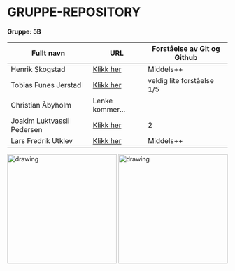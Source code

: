 <!-- Gruppe informasjon --->

# GRUPPE-REPOSITORY
<b>Gruppe: 5B</b>

<!-- Personalia --->


| Fullt navn                | URL                                                           | Forståelse av Git og Github |
| ------------------------- | ------------------------------------------------------------- | --------------------------- |
| Henrik Skogstad           | [Klikk her](https://github.com/Skogstad-beep/IND-REPOSITORY)  | Middels++                   |
| Tobias Funes Jerstad      | [Klikk her](https://github.com/ImToeb/IND-REPOSITORY)         | veldig lite forståelse  1/5 |
| Christian Åbyholm         | Lenke kommer...                                               |                             |
| Joakim Luktvassli Pedersen| [Klikk her](https://github.com/joakimlped/IND-REPOSITORY)     |   2                         |
| Lars Fredrik Utklev       | [Klikk her](https://github.com/lasapasa/IND-REPOSITORY)       | Middels++                   |
                                                                                            
                                                                                            
<!-- Bilder --->
<img src="https://i.imgur.com/Knyy5g2.jpg" alt="drawing" width="250"/> <img src="https://i.imgur.com/QzvGwnX.jpg" alt="drawing" width="250"/>
